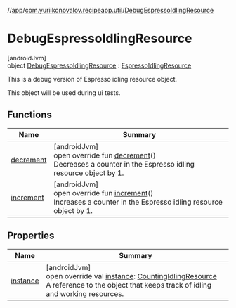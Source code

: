 //[app](../../../index.md)/[com.yuriikonovalov.recipeapp.util](../index.md)/[DebugEspressoIdlingResource](index.md)

# DebugEspressoIdlingResource

[androidJvm]\
object [DebugEspressoIdlingResource](index.md) : [EspressoIdlingResource](../-espresso-idling-resource/index.md)

This is a debug version of Espresso idling resource object.

This object will be used during ui tests.

## Functions

| Name | Summary |
|---|---|
| [decrement](decrement.md) | [androidJvm]<br>open override fun [decrement](decrement.md)()<br>Decreases a counter in the Espresso idling resource object by 1. |
| [increment](increment.md) | [androidJvm]<br>open override fun [increment](increment.md)()<br>Increases a counter in the Espresso idling resource object by 1. |

## Properties

| Name | Summary |
|---|---|
| [instance](instance.md) | [androidJvm]<br>open override val [instance](instance.md): [CountingIdlingResource](https://developer.android.com/reference/kotlin/androidx/test/espresso/idling/CountingIdlingResource.html)<br>A reference to the object that keeps track of idling and working resources. |
